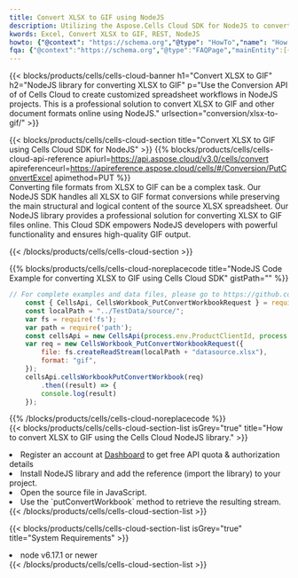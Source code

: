 ```yaml
---
title: Convert XLSX to GIF using NodeJS 
description: Utilizing the Aspose.Cells Cloud SDK for NodeJS to convert a XLSX format file to a GIF format file. 
kwords: Excel, Convert XLSX to GIF, REST, NodeJS
howto: {"@context": "https://schema.org","@type": "HowTo","name": "How to convert XLSX to GIF using the Cells Cloud NodeJS library.","description": "How to convert XLSX to GIF using the Cells Cloud NodeJS library.","image": {"@type": "ImageObject"},"url": "/nodejs/conversion/xlsx-to-gif/","step": [{ "@type": "HowToStep","name": "How to convert XLSX to GIF using the Cells Cloud NodeJS library. step 1", "image": {"@type": "ImageObject",},"url": "/nodejs/conversion/xlsx-to-gif/","text": "Register an account at <a href='https://dashboard.aspose.cloud/'>Dashboard</a> to get free API quota & authorization details",},{ "@type": "HowToStep","name": "How to convert XLSX to GIF using the Cells Cloud NodeJS library. step 1", "image": {"@type": "ImageObject",},"url": "/nodejs/conversion/xlsx-to-gif/","text": "Install NodeJS library and add the reference (import the library) to your project.",},{ "@type": "HowToStep","name": "How to convert XLSX to GIF using the Cells Cloud NodeJS library. step 1", "image": {"@type": "ImageObject",},"url": "/nodejs/conversion/xlsx-to-gif/","text": "Open the source file in JavaScript.",},{ "@type": "HowToStep","name": "How to convert XLSX to GIF using the Cells Cloud NodeJS library. step 1", "image": {"@type": "ImageObject",},"url": "/nodejs/conversion/xlsx-to-gif/","text": "Use the `putConvertWorkbook` method to retrieve the resulting stream.",}, ],"supply": {"@type": "HowToSupply","name": "document"},"tool": [{"@type": "HowToTool","name": "Visual Studio, Visual Studio Code, WebStorm"},{"@type": "HowToTool","name": "Aspose Cells"}],"totalTime": "PT6M"}
fqa: {"@context":"https://schema.org","@type":"FAQPage","mainEntity":[{"@type":"Question","name":"Why convert file formats in C# using REST API?","acceptedAnswer":{"@type":"Answer","text":"Documents are encoded in many ways, and some files may be incompatible with the software you use. To open and read such files, just convert them to appropriate file formats.<br/><ol><li>Install .NET SDK and add the reference (import the library) to your project.</li><li>Open the source file in C# using REST API.</li><li>Call the PutConvertWorkbookRequest() method, passing an output filename with required extension.</li><li>Get the result of conversion as a separate file.</li></ol>"}},{"@type":"Question","name":"What file formats can I convert with your C# library?","acceptedAnswer":{"@type":"Answer","text":"We support a variety of file formats for conversion using .NET library, including XLSX, Excel, xls , PDF, CSV, HTML, Markdown, XML, PNG, JPG, TIFF, Json, TXT and many more."}},{"@type":"Question","name":"What is the maximum allowed file size for conversion using this .NET library?","acceptedAnswer":{"@type":"Answer","text":"There are no file size limits for format conversions using .NET library."}}]}
---
```



{{< blocks/products/cells/cells-cloud-banner h1="Convert XLSX to GIF" h2="NodeJS library for converting XLSX to GIF" p="Use the Conversion API of of Cells Cloud to create customized spreadsheet workflows in NodeJS projects. This is a professional solution to convert XLSX to GIF and other document formats online using NodeJS." urlsection="conversion/xlsx-to-gif/" >}}

{{< blocks/products/cells/cells-cloud-section  title="Convert XLSX to GIF using Cells Cloud SDK for NodeJS" >}}
{{% blocks/products/cells/cells-cloud-api-reference  apiurl=https://api.aspose.cloud/v3.0/cells/convert  apireferenceurl=https://apireference.aspose.cloud/cells/#/Conversion/PutConvertExcel  apimethod=PUT %}}
<br/>
Converting file formats from XLSX to GIF can be a complex task. Our NodeJS SDK handles all XLSX to GIF format conversions while preserving the main structural and logical content of the source XLSX spreadsheet. Our NodeJS library provides a professional solution for converting XLSX to GIF files online. This Cloud SDK empowers NodeJS developers with powerful functionality and ensures high-quality GIF output.

{{< /blocks/products/cells/cells-cloud-section >}}

{{% blocks/products/cells/cells-cloud-noreplacecode title="NodeJS Code Example for converting XLSX to GIF using Cells Cloud SDK" gistPath="" %}}
 
```js
// For complete examples and data files, please go to https://github.com/aspose-cells-cloud/aspose-cells-cloud-node/
    const { CellsApi, CellsWorkbook_PutConvertWorkbookRequest } = require("asposecellscloud");
    const localPath = "../TestData/source/";
    var fs = require('fs');
    var path = require('path');
    const cellsApi = new CellsApi(process.env.ProductClientId, process.env.ProductClientSecret);
    var req = new CellsWorkbook_PutConvertWorkbookRequest({
        file: fs.createReadStream(localPath + "datasource.xlsx"),
        format: "gif",
    });
    cellsApi.cellsWorkbookPutConvertWorkbook(req)
        .then((result) => {
        console.log(result)
    });
```
 
{{% /blocks/products/cells/cells-cloud-noreplacecode  %}}
<br/>
{{< blocks/products/cells/cells-cloud-section-list isGrey="true"  title="How to convert XLSX to GIF using the Cells Cloud NodeJS library." >}}
<li>Register an account at <a href="https://dashboard.aspose.cloud/">Dashboard</a> to get free API quota & authorization details</li>
<li>Install NodeJS library and add the reference (import the library) to your project.</li>
<li>Open the source file in JavaScript.</li>
<li>Use the `putConvertWorkbook` method to retrieve the resulting stream.</li>
{{< /blocks/products/cells/cells-cloud-section-list >}}

{{< blocks/products/cells/cells-cloud-section-list isGrey="true"  title="System Requirements" >}}
<li>node v6.17.1 or newer</li>
{{< /blocks/products/cells/cells-cloud-section-list >}}

